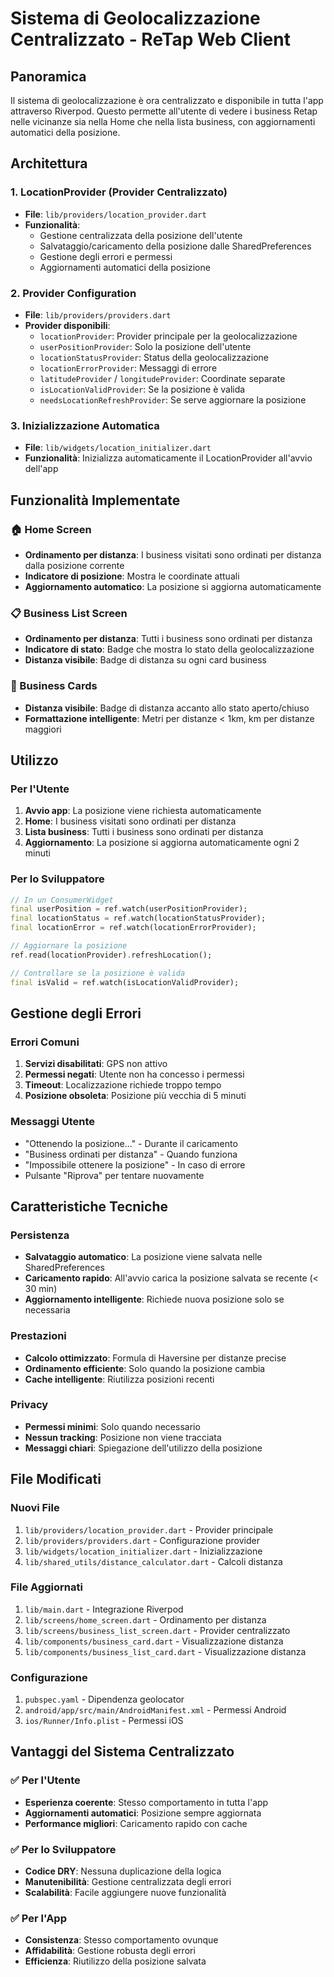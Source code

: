 # Sistema di Geolocalizzazione Centralizzato - ReTap Web Client

## Panoramica

Il sistema di geolocalizzazione è ora centralizzato e disponibile in tutta l'app attraverso Riverpod. Questo permette all'utente di vedere i business Retap nelle vicinanze sia nella Home che nella lista business, con aggiornamenti automatici della posizione.

## Architettura

### 1. LocationProvider (Provider Centralizzato)
- **File**: `lib/providers/location_provider.dart`
- **Funzionalità**:
  - Gestione centralizzata della posizione dell'utente
  - Salvataggio/caricamento della posizione dalle SharedPreferences
  - Gestione degli errori e permessi
  - Aggiornamenti automatici della posizione

### 2. Provider Configuration
- **File**: `lib/providers/providers.dart`
- **Provider disponibili**:
  - `locationProvider`: Provider principale per la geolocalizzazione
  - `userPositionProvider`: Solo la posizione dell'utente
  - `locationStatusProvider`: Status della geolocalizzazione
  - `locationErrorProvider`: Messaggi di errore
  - `latitudeProvider` / `longitudeProvider`: Coordinate separate
  - `isLocationValidProvider`: Se la posizione è valida
  - `needsLocationRefreshProvider`: Se serve aggiornare la posizione

### 3. Inizializzazione Automatica
- **File**: `lib/widgets/location_initializer.dart`
- **Funzionalità**: Inizializza automaticamente il LocationProvider all'avvio dell'app

## Funzionalità Implementate

### 🏠 Home Screen
- **Ordinamento per distanza**: I business visitati sono ordinati per distanza dalla posizione corrente
- **Indicatore di posizione**: Mostra le coordinate attuali
- **Aggiornamento automatico**: La posizione si aggiorna automaticamente

### 📋 Business List Screen
- **Ordinamento per distanza**: Tutti i business sono ordinati per distanza
- **Indicatore di stato**: Badge che mostra lo stato della geolocalizzazione
- **Distanza visibile**: Badge di distanza su ogni card business

### 🎯 Business Cards
- **Distanza visibile**: Badge di distanza accanto allo stato aperto/chiuso
- **Formattazione intelligente**: Metri per distanze < 1km, km per distanze maggiori

## Utilizzo

### Per l'Utente
1. **Avvio app**: La posizione viene richiesta automaticamente
2. **Home**: I business visitati sono ordinati per distanza
3. **Lista business**: Tutti i business sono ordinati per distanza
4. **Aggiornamento**: La posizione si aggiorna automaticamente ogni 2 minuti

### Per lo Sviluppatore
```dart
// In un ConsumerWidget
final userPosition = ref.watch(userPositionProvider);
final locationStatus = ref.watch(locationStatusProvider);
final locationError = ref.watch(locationErrorProvider);

// Aggiornare la posizione
ref.read(locationProvider).refreshLocation();

// Controllare se la posizione è valida
final isValid = ref.watch(isLocationValidProvider);
```

## Gestione degli Errori

### Errori Comuni
1. **Servizi disabilitati**: GPS non attivo
2. **Permessi negati**: Utente non ha concesso i permessi
3. **Timeout**: Localizzazione richiede troppo tempo
4. **Posizione obsoleta**: Posizione più vecchia di 5 minuti

### Messaggi Utente
- "Ottenendo la posizione..." - Durante il caricamento
- "Business ordinati per distanza" - Quando funziona
- "Impossibile ottenere la posizione" - In caso di errore
- Pulsante "Riprova" per tentare nuovamente

## Caratteristiche Tecniche

### Persistenza
- **Salvataggio automatico**: La posizione viene salvata nelle SharedPreferences
- **Caricamento rapido**: All'avvio carica la posizione salvata se recente (< 30 min)
- **Aggiornamento intelligente**: Richiede nuova posizione solo se necessaria

### Prestazioni
- **Calcolo ottimizzato**: Formula di Haversine per distanze precise
- **Ordinamento efficiente**: Solo quando la posizione cambia
- **Cache intelligente**: Riutilizza posizioni recenti

### Privacy
- **Permessi minimi**: Solo quando necessario
- **Nessun tracking**: Posizione non viene tracciata
- **Messaggi chiari**: Spiegazione dell'utilizzo della posizione

## File Modificati

### Nuovi File
1. `lib/providers/location_provider.dart` - Provider principale
2. `lib/providers/providers.dart` - Configurazione provider
3. `lib/widgets/location_initializer.dart` - Inizializzazione
4. `lib/shared_utils/distance_calculator.dart` - Calcoli distanza

### File Aggiornati
1. `lib/main.dart` - Integrazione Riverpod
2. `lib/screens/home_screen.dart` - Ordinamento per distanza
3. `lib/screens/business_list_screen.dart` - Provider centralizzato
4. `lib/components/business_card.dart` - Visualizzazione distanza
5. `lib/components/business_list_card.dart` - Visualizzazione distanza

### Configurazione
1. `pubspec.yaml` - Dipendenza geolocator
2. `android/app/src/main/AndroidManifest.xml` - Permessi Android
3. `ios/Runner/Info.plist` - Permessi iOS

## Vantaggi del Sistema Centralizzato

### ✅ Per l'Utente
- **Esperienza coerente**: Stesso comportamento in tutta l'app
- **Aggiornamenti automatici**: Posizione sempre aggiornata
- **Performance migliori**: Caricamento rapido con cache

### ✅ Per lo Sviluppatore
- **Codice DRY**: Nessuna duplicazione della logica
- **Manutenibilità**: Gestione centralizzata degli errori
- **Scalabilità**: Facile aggiungere nuove funzionalità

### ✅ Per l'App
- **Consistenza**: Stesso comportamento ovunque
- **Affidabilità**: Gestione robusta degli errori
- **Efficienza**: Riutilizzo della posizione salvata 